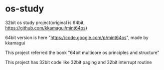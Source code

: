 # os-study

32bit os study project(original is 64bit, https://github.com/kkamagui/mint64os)

64bit version is here "https://code.google.com/p/mint64os", made by kkamagui

This project referred the book "64bit multicore os principles and structure"

This project has 32bit code like 32bit paging and 32bit interrupt routine
